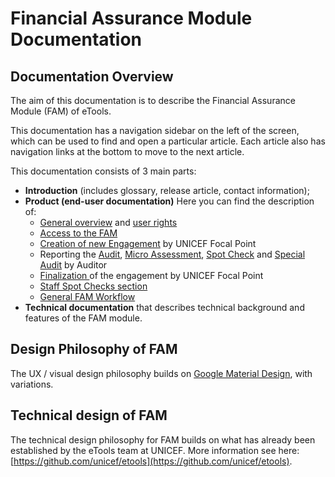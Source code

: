 # Financial Assurance Module Documentation

## Documentation Overview

The aim of this documentation is to describe the Financial Assurance Module \(FAM\) of eTools.

This documentation has a navigation sidebar on the left of the screen, which can be used to find and open a particular article. Each article also has navigation links at the bottom to move to the next article.

 This documentation consists of 3 main parts:

* **Introduction** \(includes glossary, release article, contact information\);
* **Product \(end-user documentation\)** Here you can find the description of:
  * [General overview](product-end-user-documentation/overview/) and [user rights ](product-end-user-documentation/overview/user-roles-and-permissions.md)
  * [Access to the FAM](product-end-user-documentation/how-to-get-to-the-fam.md)
  * [Creation of new Engagement](https://razortheory.gitbook.io/financial-assurance-module-documentation/~/edit/drafts/-LMh6GzbLhx4J8eCvQYt/product-end-user-documentation/engagements/how-to-add-new-engagement) by UNICEF Focal Point
  * Reporting the [Audit](https://razortheory.gitbook.io/financial-assurance-module-documentation/~/edit/drafts/-LMh6GzbLhx4J8eCvQYt/product-end-user-documentation/engagements/edit-by-auditor/audit-report), [Micro Assessment](https://razortheory.gitbook.io/financial-assurance-module-documentation/~/edit/drafts/-LMh6GzbLhx4J8eCvQYt/product-end-user-documentation/engagements/edit-by-auditor/report-for-ma), [Spot Check](https://razortheory.gitbook.io/financial-assurance-module-documentation/~/edit/drafts/-LMh6GzbLhx4J8eCvQYt/product-end-user-documentation/engagements/edit-by-auditor/report-for-sc) and [Special Audit](https://razortheory.gitbook.io/financial-assurance-module-documentation/~/edit/drafts/-LMh6GzbLhx4J8eCvQYt/product-end-user-documentation/engagements/edit-by-auditor/report-for-special-audit) by Auditor 
  * [Finalization ](https://razortheory.gitbook.io/financial-assurance-module-documentation/~/edit/drafts/-LMh6GzbLhx4J8eCvQYt/product-end-user-documentation/engagements/finalization)of the engagement by UNICEF Focal Point
  * [Staff Spot Checks section](product-end-user-documentation/staff-spot-checks/)
  * [General FAM Workflow](product-end-user-documentation/fam-workflow.md)
* **Technical documentation** that describes technical background and features of the FAM module.

## Design Philosophy of FAM

The UX / visual design philosophy builds on [Google Material Design](https://material.io/guidelines/), with variations.

## Technical design of FAM

The technical design philosophy for FAM builds on what has already been established by the eTools team at UNICEF. More information see here: [https://github.com/unicef/etools](https://github.com/unicef/etools).

